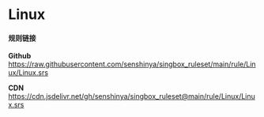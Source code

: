 # Linux

#### 规则链接

**Github**
https://raw.githubusercontent.com/senshinya/singbox_ruleset/main/rule/Linux/Linux.srs

**CDN**
https://cdn.jsdelivr.net/gh/senshinya/singbox_ruleset@main/rule/Linux/Linux.srs